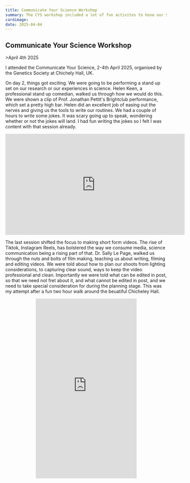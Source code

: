 ```yaml
---
title: Communicate Your Science Workshop
summary: The CYS workshop included a lot of fun activites to hone our SciCom skills. What better way to do this than standup and a TikTok reel.
cardimage:
date: 2025-04-04
---
```


<h2>Communicate Your Science Workshop</h2>
>April 4th 2025

I attended the Communicate Your Science, 2-4th April 2025, organised by the Genetics Society at Chichely Hall, UK. 

On day 2, things got exciting. We were going to be performing a stand up set on our research or our experiences in science. Helen Keen, a professional stand up comedian, walked us through how we would do this. We were shown a clip of Prof. Jonathan Pettit's Brightclub performance, which set a pretty high bar. Helen did an excellent job of easing out the nerves and giving us the tools to write our routines. We had a couple of hours to write some jokes. It was scary going up to speak, wondering whether or not the jokes will land. I had fun writing the jokes so I felt I was content with that session already. 

<div style="display:grid;place-items:center;">
    <iframe width="560" height="315" src="https://youtube.com/embed/IEO66UhiejI" title="YouTube video player" frameborder="0" allow="accelerometer; autoplay; clipboard-write; encrypted-media; gyroscope; picture-in-picture; web-share" referrerpolicy="strict-origin-when-cross-origin" allowfullscreen></iframe>
</div>

The last session shifted the focus to making short form videos. The rise of Tiktok, Instagram Reels, has bolstered the way we consume media, science communication being a rising part of that. Dr. Sally Le Page, walked us through the nuts and bolts of film making, teaching us about writing, filming and editing videos. We were told about how to plan our shoots from lighting considerations, to capturing clear sound, ways to keep the video professional and clean. Importantly we were told what can be edited in post, so that we need not fret about it, and what cannot be edited in post, and we need to take special consideration for during the planning stage. This was my attempt after a fun two hour walk around the beuatiful Chicheley Hall.

<div style="display:grid;place-items:center;">
    <iframe width="315" height="560" src="https://www.youtube.com/embed/-rhtQezSM2k" title="YouTube Shorts player" frameborder="0" allow="accelerometer; autoplay; clipboard-write; encrypted-media; gyroscope; picture-in-picture; web-share" referrerpolicy="strict-origin-when-cross-origin" allowfullscreen></iframe>
</div>

<br>
